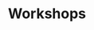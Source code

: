 ---
tags: false
layout: collection
title: Workshops
description: A history of past workshops
pagination:
  data: collections.workshops
  reverse: true
  size: 50
permalink: "workshops/{% if pagination.pageNumber > 0 %}page/{{ pagination.pageNumber + 1 }}{% endif %}/"
eleventyComputed:
  eleventyNavigation:
    key: "{{ title }}"
    excerpt: "{{ description }}"
    parent: home
---